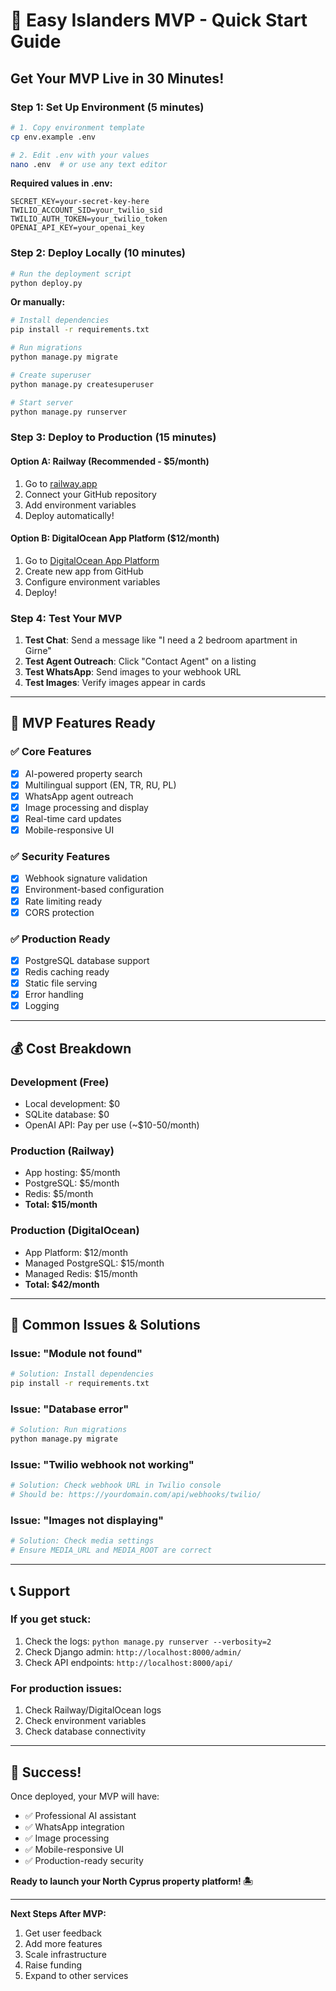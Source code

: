 # 🚀 Easy Islanders MVP - Quick Start Guide

## **Get Your MVP Live in 30 Minutes!**

### **Step 1: Set Up Environment (5 minutes)**

```bash
# 1. Copy environment template
cp env.example .env

# 2. Edit .env with your values
nano .env  # or use any text editor
```

**Required values in .env:**
```env
SECRET_KEY=your-secret-key-here
TWILIO_ACCOUNT_SID=your_twilio_sid
TWILIO_AUTH_TOKEN=your_twilio_token
OPENAI_API_KEY=your_openai_key
```

### **Step 2: Deploy Locally (10 minutes)**

```bash
# Run the deployment script
python deploy.py
```

**Or manually:**
```bash
# Install dependencies
pip install -r requirements.txt

# Run migrations
python manage.py migrate

# Create superuser
python manage.py createsuperuser

# Start server
python manage.py runserver
```

### **Step 3: Deploy to Production (15 minutes)**

#### **Option A: Railway (Recommended - $5/month)**
1. Go to [railway.app](https://railway.app)
2. Connect your GitHub repository
3. Add environment variables
4. Deploy automatically!

#### **Option B: DigitalOcean App Platform ($12/month)**
1. Go to [DigitalOcean App Platform](https://cloud.digitalocean.com/apps)
2. Create new app from GitHub
3. Configure environment variables
4. Deploy!

### **Step 4: Test Your MVP**

1. **Test Chat**: Send a message like "I need a 2 bedroom apartment in Girne"
2. **Test Agent Outreach**: Click "Contact Agent" on a listing
3. **Test WhatsApp**: Send images to your webhook URL
4. **Test Images**: Verify images appear in cards

---

## **🎯 MVP Features Ready**

### ✅ **Core Features**
- [x] AI-powered property search
- [x] Multilingual support (EN, TR, RU, PL)
- [x] WhatsApp agent outreach
- [x] Image processing and display
- [x] Real-time card updates
- [x] Mobile-responsive UI

### ✅ **Security Features**
- [x] Webhook signature validation
- [x] Environment-based configuration
- [x] Rate limiting ready
- [x] CORS protection

### ✅ **Production Ready**
- [x] PostgreSQL database support
- [x] Redis caching ready
- [x] Static file serving
- [x] Error handling
- [x] Logging

---

## **💰 Cost Breakdown**

### **Development (Free)**
- Local development: $0
- SQLite database: $0
- OpenAI API: Pay per use (~$10-50/month)

### **Production (Railway)**
- App hosting: $5/month
- PostgreSQL: $5/month
- Redis: $5/month
- **Total: $15/month**

### **Production (DigitalOcean)**
- App Platform: $12/month
- Managed PostgreSQL: $15/month
- Managed Redis: $15/month
- **Total: $42/month**

---

## **🚨 Common Issues & Solutions**

### **Issue: "Module not found"**
```bash
# Solution: Install dependencies
pip install -r requirements.txt
```

### **Issue: "Database error"**
```bash
# Solution: Run migrations
python manage.py migrate
```

### **Issue: "Twilio webhook not working"**
```bash
# Solution: Check webhook URL in Twilio console
# Should be: https://yourdomain.com/api/webhooks/twilio/
```

### **Issue: "Images not displaying"**
```bash
# Solution: Check media settings
# Ensure MEDIA_URL and MEDIA_ROOT are correct
```

---

## **📞 Support**

### **If you get stuck:**
1. Check the logs: `python manage.py runserver --verbosity=2`
2. Check Django admin: `http://localhost:8000/admin/`
3. Check API endpoints: `http://localhost:8000/api/`

### **For production issues:**
1. Check Railway/DigitalOcean logs
2. Check environment variables
3. Check database connectivity

---

## **🎉 Success!**

Once deployed, your MVP will have:
- ✅ Professional AI assistant
- ✅ WhatsApp integration
- ✅ Image processing
- ✅ Mobile-responsive UI
- ✅ Production-ready security

**Ready to launch your North Cyprus property platform! 🏝️**

---

**Next Steps After MVP:**
1. Get user feedback
2. Add more features
3. Scale infrastructure
4. Raise funding
5. Expand to other services


